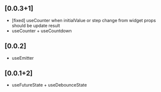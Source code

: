 ## [0.0.3+1]

- [fixed] useCounter when initialValue or step change from widget props should be update result
- useCounter + useCountdown

## [0.0.2]

- useEmitter

## [0.0.1+2]

- useFutureState + useDebounceState

